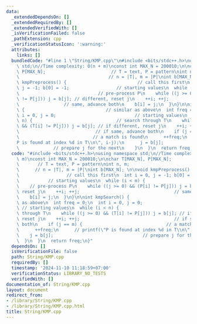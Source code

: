 ```yaml
---
data:
  _extendedDependsOn: []
  _extendedRequiredBy: []
  _extendedVerifiedWith: []
  _isVerificationFailed: false
  _pathExtension: cpp
  _verificationStatusIcon: ':warning:'
  attributes:
    links: []
  bundledCode: "#line 1 \"String/KMP.cpp\"\n#include <bits/stdc++.h>\nusing namespace\
    \ std;\n//Time complexity: O(n + m)\nconst int MAX_N = 200010;\n\nchar T[MAX_N],\
    \ P[MAX_N];                         // T = text, P = pattern\nint n, m;      \
    \                                  // n = |T|, m = |P|\nint b[MAX_N]; \n\nvoid\
    \ kmpPreprocess() {                           // call this first\n  int i = 0,\
    \ j = -1; b[0] = -1;                  // starting values\n  while (i < m) {  \
    \                              // pre-process P\n    while ((j >= 0) && (P[i]\
    \ != P[j])) j = b[j]; // different, reset j\n    ++i; ++j;                   \
    \                 // same, advance both\n    b[i] = j;\n  }\n}\n\nint kmpSearch()\
    \ {                               // similar as above\n  int freq = 0;\n  int\
    \ i = 0, j = 0;                              // starting values\n  while (i <\
    \ n) {                                // search through T\n    while ((j >= 0)\
    \ && (T[i] != P[j])) j = b[j]; // if different, reset j\n    ++i; ++j;       \
    \                             // if same, advance both\n    if (j == m) {    \
    \                            // a match is found\n      ++freq;\n      // printf(\"\
    P is found at index %d in T\\n\", i-j);\n      j = b[j];                     \
    \             // prepare j for the next\n    }\n  }\n  return freq;\n}\n"
  code: "#include <bits/stdc++.h>\nusing namespace std;\n//Time complexity: O(n +\
    \ m)\nconst int MAX_N = 200010;\n\nchar T[MAX_N], P[MAX_N];                  \
    \       // T = text, P = pattern\nint n, m;                                  \
    \      // n = |T|, m = |P|\nint b[MAX_N]; \n\nvoid kmpPreprocess() {         \
    \                  // call this first\n  int i = 0, j = -1; b[0] = -1;       \
    \           // starting values\n  while (i < m) {                            \
    \    // pre-process P\n    while ((j >= 0) && (P[i] != P[j])) j = b[j]; // different,\
    \ reset j\n    ++i; ++j;                                    // same, advance both\n\
    \    b[i] = j;\n  }\n}\n\nint kmpSearch() {                               // similar\
    \ as above\n  int freq = 0;\n  int i = 0, j = 0;                             \
    \ // starting values\n  while (i < n) {                                // search\
    \ through T\n    while ((j >= 0) && (T[i] != P[j])) j = b[j]; // if different,\
    \ reset j\n    ++i; ++j;                                    // if same, advance\
    \ both\n    if (j == m) {                                // a match is found\n\
    \      ++freq;\n      // printf(\"P is found at index %d in T\\n\", i-j);\n  \
    \    j = b[j];                                  // prepare j for the next\n  \
    \  }\n  }\n  return freq;\n}"
  dependsOn: []
  isVerificationFile: false
  path: String/KMP.cpp
  requiredBy: []
  timestamp: '2024-11-10 11:18:59+07:00'
  verificationStatus: LIBRARY_NO_TESTS
  verifiedWith: []
documentation_of: String/KMP.cpp
layout: document
redirect_from:
- /library/String/KMP.cpp
- /library/String/KMP.cpp.html
title: String/KMP.cpp
---
```

